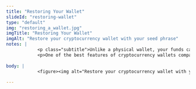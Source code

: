 ```yaml
--- 
title: "Restoring Your Wallet"
slideId: "restoring-wallet"
type: "default"
img: "restoring_a_wallet.jpg"
imgTitle: "Restoring Your Wallet"
imgAlt: "Restore your cryptocurrency wallet with your seed phrase"
notes: | 
            <p class="subtitle">Unlike a physical wallet, your funds can be restored if there is a problem with your cryptocurrency wallet.</p>
            <p>One of the best features of cryptocurrency wallets compared to their physical counterparts is that if you lose your wallet in the real world, your funds are completely lost. This is not true for cryptocurrency. Remember, your crypto is not actually stored in your wallet, rather the wallet acts as a reference to the blockchain that allows you to manage your crypto using your keys. This means that losing a cryptocurrency wallet is not a big deal as long as you have your private key or seed phrase. Simply get a new wallet, use your private key or seed phrase, and you have restored your cryptocurrency into your new wallet.</p>
        
body: | 
            <figure><img alt="Restore your cryptocurrency wallet with your seed phrase" src="assets/img/restoring_a_wallet.jpg" title="Restoring Your Wallet"></figure>
        
---
```

